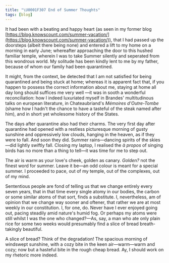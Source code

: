 ```yaml
---
title: "\U0001F307 End of Summer Thoughts"
tags: [blog]
---
```


It had been with a beating and happy heart (as seen in my former blog [https://blog.knowscount.com/summer-vacation/](https://blog.knowscount.com/summer-vacation/)), that I had passed up the doorsteps (albeit there being none) and entered a lift to my home on a morning in early June; whereafter approaching the door to this hushed familiar temple, wherein I was to take Summer silently and seperated from this wondrous world. My solitude has been kindly lent to me by my father, because of whom our family had been quarantined.

It might, from the context, be detected that I am not satisfied for being quarantined and being stuck at home; whereas it is apparent fact that, if you happen to possess the correct information about me, staying at home all day long should suffices me very well —it was in sooth a wonderful reconciliation: how I indeed luxuriated myself in Brandes' multitudinous talks on european literature, in Chateaubriand's *Mémoires d'Outre-Tombe* (shame how I hadn't the chance to have a tasteful of the steak named after him), and in short yet wholesome history of the States.

The days after quarantine also had their charms. The very first day after quarantine had opened with a restless picturesque morning of gusty sunshine and oppressively low clouds, hanging in the heaven, as if they were to fall. And soon they did. Summer rains—dancing spirits of the skies—did lightly swiftly fall. Closing my laptop, I realised the *à propos* of singing birds has no more than a thing to tell—it was time for me to step out. 

The air is warm as your love's cheek, golden as canary. *Golden?* not the finest word for summer. Leave it be—an odd colour is meant for a special summer. I proceeded to pace, out of my temple, out of the complexes, out of my mind.

Sententious people are fond of telling us that we change entirely every seven years, that in that time every single atomy in our bodies, the carbon or some similar atoms of that sort, finds a substitute. I, nevertheless, am of opinion that we change way sooner and oftener, that rather we are at most weekly in our constitution. I, for one, do. Never have I ever enjoyed going out, pacing steadily amid nature's humid fog. Or perhaps my atoms were still whilst I was the one who changed?—As, say, a man who ate only plain rice for some two weeks would presumably find a slice of bread breath-takingly beautiful.

A slice of bread? Think of the degradation! The spacious morning of windswept sunshine, with a cozy bite in the keen air—warm—warm and cozy; now but a hasteful bite in the rough cheap bread. Ay, I should work on my rhetoric more indeed.
